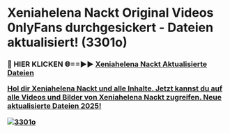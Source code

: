 # Xeniahelena Nackt Original Videos 0nlyFans durchgesickert - Dateien aktualisiert! (3301o)

<h3>🔴 HIER KLICKEN 🌐==►► <a href="https://tinyurl.com/h6vf6nb8" rel="nofollow">Xeniahelena Nackt Aktualisierte Dateien

Hol dir Xeniahelena Nackt und alle Inhalte. Jetzt kannst du auf alle Videos und Bilder von Xeniahelena Nackt zugreifen. Neue aktualisierte Dateien 2025!

[![3301o](https://i.imgur.com/sD4kR3V.gif)](https://tinyurl.com/h6vf6nb8)
